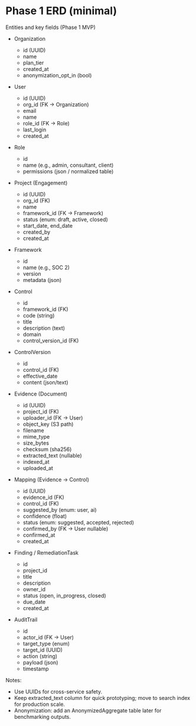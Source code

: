 # Phase 1 ERD (minimal)

Entities and key fields (Phase 1 MVP)

- Organization
  - id (UUID)
  - name
  - plan_tier
  - created_at
  - anonymization_opt_in (bool)

- User
  - id (UUID)
  - org_id (FK -> Organization)
  - email
  - name
  - role_id (FK -> Role)
  - last_login
  - created_at

- Role
  - id
  - name (e.g., admin, consultant, client)
  - permissions (json / normalized table)

- Project (Engagement)
  - id (UUID)
  - org_id (FK)
  - name
  - framework_id (FK -> Framework)
  - status (enum: draft, active, closed)
  - start_date, end_date
  - created_by
  - created_at

- Framework
  - id
  - name (e.g., SOC 2)
  - version
  - metadata (json)

- Control
  - id
  - framework_id (FK)
  - code (string)
  - title
  - description (text)
  - domain
  - control_version_id (FK)

- ControlVersion
  - id
  - control_id (FK)
  - effective_date
  - content (json/text)

- Evidence (Document)
  - id (UUID)
  - project_id (FK)
  - uploader_id (FK -> User)
  - object_key (S3 path)
  - filename
  - mime_type
  - size_bytes
  - checksum (sha256)
  - extracted_text (nullable)
  - indexed_at
  - uploaded_at

- Mapping (Evidence -> Control)
  - id (UUID)
  - evidence_id (FK)
  - control_id (FK)
  - suggested_by (enum: user, ai)
  - confidence (float)
  - status (enum: suggested, accepted, rejected)
  - confirmed_by (FK -> User nullable)
  - confirmed_at
  - created_at

- Finding / RemediationTask
  - id
  - project_id
  - title
  - description
  - owner_id
  - status (open, in_progress, closed)
  - due_date
  - created_at

- AuditTrail
  - id
  - actor_id (FK -> User)
  - target_type (enum)
  - target_id (UUID)
  - action (string)
  - payload (json)
  - timestamp

Notes:
- Use UUIDs for cross-service safety.
- Keep extracted_text column for quick prototyping; move to search index for production scale.
- Anonymization: add an AnonymizedAggregate table later for benchmarking outputs.
